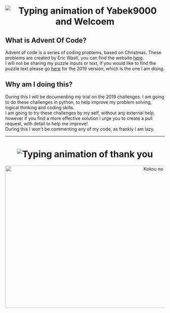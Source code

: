 <h1 align="center">
    <img alt="Typing animation of Yabek9000 and Welcoem" src= "http://readme-typing-svg.herokuapp.com/?font=Righteous&size=35&pause=1000&color=FF5656&background=FF499400&random=false&width=200&lines=Yabek9000;Welcome;"/>
</h1>
<h2> What is Advent Of Code?</h2>
<p></p>Advent of code is a series of coding problems, based on Christmas. These problems are created by Eric Wastl, you can find the website <a href= "https://adventofcode.com/">here</a>. <br>
I will not be sharing my puzzle inputs or text, if you would like to find the puzzle text please go <a href= "https://adventofcode.com/2019">here</a> for the 2019 version, which is the one I am doing. <br>
</p>

<h2> Why am I doing this?</h2>
<p> During this I will be documenting my trial on the 2019 challenges. I am going to do these challenges in python, to help improve my problem solving, logical thinking and coding skills. <br>
I am going to try these challenges by my self, without any external help, however if you find a more effective solution I urge you to create a pull request, with detail to help me improve! <br>
During this I won't be commenting any of my code, as frankly I am lazy.
</p>

<hr/>

<h1 align="center">
  <img alt="Typing animation of thank you" src="http://readme-typing-svg.herokuapp.com?font=Righteous&size=35&pause=1000&color=FF5656&random=false&width=200&lines=Thank+You!"/>
</h1>
<div align="center"> <img alt="Kokou no Hito Manga " src="https://staticg.sportskeeda.com/editor/2023/06/16bbe-16859764135628-1920.jpg" width="1000"  height="450" /> </div>




